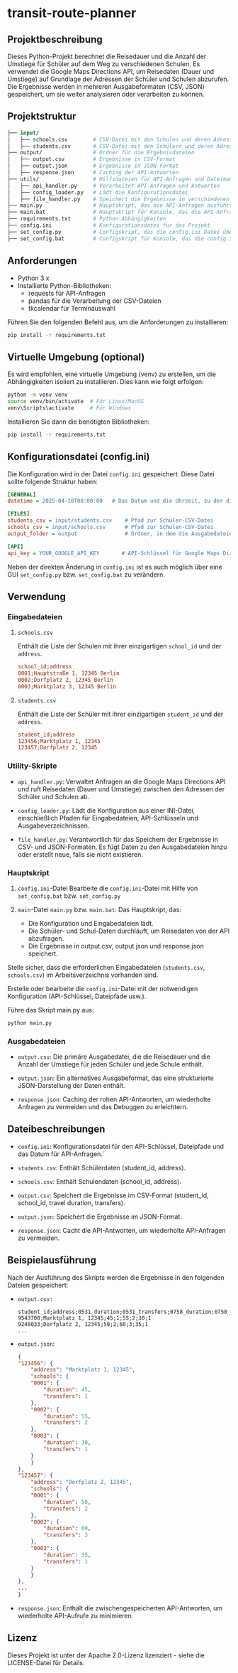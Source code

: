 # transit-route-planner
## Projektbeschreibung
Dieses Python-Projekt berechnet die Reisedauer und die Anzahl der Umstiege für Schüler auf dem Weg zu verschiedenen Schulen. Es verwendet die Google Maps Directions API, um Reisedaten (Dauer und Umstiege) auf Grundlage der Adressen der Schüler und Schulen abzurufen. Die Ergebnisse werden in mehreren Ausgabeformaten (CSV, JSON) gespeichert, um sie weiter analysieren oder verarbeiten zu können.

## Projektstruktur
```graphql
├── input/
│   ├── schools.csv        # CSV-Datei mit den Schulen und deren Adressen
│   ├── students.csv       # CSV-Datei mit den Schülern und deren Adressen
├── output/                # Ordner für die Ergebnisdateien
│   ├── output.csv         # Ergebnisse in CSV-Format
│   ├── output.json        # Ergebnisse in JSON-Format
│   ├── response.json      # Caching der API-Antworten
├── utils/                 # Hilfsdateien für API-Anfragen und Dateimanagement
│   ├── api_handler.py     # Verarbeitet API-Anfragen und Antworten
│   ├── config_loader.py   # Lädt die Konfigurationsdatei
│   ├── file_handler.py    # Speichert die Ergebnisse in verschiedenen Formaten
├── main.py                # Hauptskript, das die API-Anfragen ausführt und die Ergebnisse speichert
├── main.bat               # Hauptskript für Konsole, das die API-Anfragen ausführt und die Ergebnisse speichert
├── requirements.txt       # Python-Abhängigkeiten
├── config.ini             # Konfigurationsdatei für das Projekt
├── set_config.py          # Configskript, das die config.ini Datei über eine GUI öffnet
├── set_config.bat         # Configskript für Konsole, das die config.ini Datei über eine GUI öffnet
```
## Anforderungen
- Python 3.x
- Installierte Python-Bibliotheken:
    - requests für API-Anfragen
    - pandas für die Verarbeitung der CSV-Dateien
    - tkcalendar für Terminauswahl

Führen Sie den folgenden Befehl aus, um die Anforderungen zu installieren:

```bash
pip install -r requirements.txt
```

## Virtuelle Umgebung (optional)
Es wird empfohlen, eine virtuelle Umgebung (venv) zu erstellen, um die Abhängigkeiten isoliert zu installieren. Dies kann wie folgt erfolgen:

```bash
python -m venv venv
source venv/bin/activate  # Für Linux/MacOS
venv\Scripts\activate     # Für Windows
```
Installieren Sie dann die benötigten Bibliotheken:
```bash
pip install -r requirements.txt
```

## Konfigurationsdatei (config.ini)
Die Konfiguration wird in der Datei ``config.ini`` gespeichert. Diese Datei sollte folgende Struktur haben:

```ini
[GENERAL]
datetime = 2025-04-10T08:00:00   # Das Datum und die Uhrzeit, zu der die Ankunft geplant ist. ACHTUNG: max. 7 Tage in die Vergangenheit und max. 100 Tage in die Zukunft.

[FILES]
students_csv = input/students.csv    # Pfad zur Schüler-CSV-Datei
schools_csv = input/schools.csv      # Pfad zur Schulen-CSV-Datei
output_folder = output               # Ordner, in dem die Ausgabedateien gespeichert werden

[API]
api_key = YOUR_GOOGLE_API_KEY       # API-Schlüssel für Google Maps Directions API
```

Neben der direkten Änderung in ``config.ini`` ist es auch möglich über eine GUI ``set_config.py`` bzw. ``set_config.bat`` zu verändern.

## Verwendung
### Eingabedateien
1. ``schools.csv``
    
    Enthält die Liste der Schulen mit ihrer einzigartigen ``school_id`` und der ``address``.

    ```ini
    school_id;address
    0001;Hauptstraße 1, 12345 Berlin
    0002;Dorfplatz 2, 12345 Berlin
    0003;Marktplatz 3, 12345 Berlin
    ```
2. ``students.csv``
    
    Enthält die Liste der Schüler mit ihrer einzigartigen ``student_id`` und der ``address``.

    ```ini
    student_id;address
    123456;Marktplatz 1, 12345
    123457;Dorfplatz 2, 12345
    ```
### Utility-Skripte
- ``api_handler.py``: Verwaltet Anfragen an die Google Maps Directions API und ruft Reisedaten (Dauer und Umstiege) zwischen den Adressen der Schüler und Schulen ab.

- ``config_loader.py``: Lädt die Konfiguration aus einer INI-Datei, einschließlich Pfaden für Eingabedateien, API-Schlüsseln und Ausgabeverzeichnissen.

- ``file_handler.py``: Verantwortlich für das Speichern der Ergebnisse in CSV- und JSON-Formaten. Es fügt Daten zu den Ausgabedateien hinzu oder erstellt neue, falls sie nicht existieren.

### Hauptskript
1. ``config.ini``-Datei
   Bearbeite die ``config.ini``-Datei mit Hilfe von ``set_config.bat`` bzw. ``set_config.py``
   
2. ``main``-Datei
   ``main.py`` bzw. ``main.bat``: Das Hauptskript, das:
   - Die Konfiguration und Eingabedateien lädt.
   - Die Schüler- und Schul-Daten durchläuft, um Reisedaten von der API abzufragen.
   - Die Ergebnisse in output.csv, output.json und response.json speichert.


Stelle sicher, dass die erforderlichen Eingabedateien (``students.csv``, ``schools.csv``) im Arbeitsverzeichnis vorhanden sind.

Erstelle oder bearbeite die ``config.ini``-Datei mit der notwendigen Konfiguration (API-Schlüssel, Dateipfade usw.).

Führe das Skript main.py aus:

```bash
python main.py
```

### Ausgabedateien
- ``output.csv``: Die primäre Ausgabedatei, die die Reisedauer und die Anzahl der Umstiege für jeden Schüler und jede Schule enthält.

- ``output.json``: Ein alternatives Ausgabeformat, das eine strukturierte JSON-Darstellung der Daten enthält.
- ``response.json``: Caching der rohen API-Antworten, um wiederholte Anfragen zu vermeiden und das Debuggen zu erleichtern.

## Dateibeschreibungen
- ``config.ini``: Konfigurationsdatei für den API-Schlüssel, Dateipfade und das Datum für API-Anfragen.`

- ``students.csv``: Enthält Schülerdaten (student_id, address).

- ``schools.csv``: Enthält Schulendaten (school_id, address).

- ``output.csv``: Speichert die Ergebnisse im CSV-Format (student_id, school_id, travel duration, transfers).

- ``output.json``: Speichert die Ergebnisse im JSON-Format.

- ``response.json``: Cacht die API-Antworten, um wiederholte API-Anfragen zu vermeiden.

## Beispielausführung
Nach der Ausführung des Skripts werden die Ergebnisse in den folgenden Dateien gespeichert:

- ``output.csv:``
    ```python-repl
    student_id;address;0531_duration;0531_transfers;0758_duration;0758_transfers;0688_duration;0688_transfers
    9543708;Marktplatz 1, 12345;45;1;55;2;30;1
    9246033;Dorfplatz 2, 12345;50;2;60;3;35;1
    ...
    ```

- ``output.json``:
    ```json
    {
    "123456": {
        "address": "Marktplatz 1, 12345",
        "schools": {
        "0001": {
            "duration": 45,
            "transfers": 1
        },
        "0002": {
            "duration": 55,
            "transfers": 2
        },
        "0003": {
            "duration": 30,
            "transfers": 1
        }
        }
    },
    "123457": {
        "address": "Dorfplatz 2, 12345",
        "schools": {
        "0001": {
            "duration": 50,
            "transfers": 2
        },
        "0002": {
            "duration": 60,
            "transfers": 3
        },
        "0003": {
            "duration": 35,
            "transfers": 1
        }
        }
    },
    ...
    }
    ```


- ``response.json``: Enthält die zwischengespeicherten API-Antworten, um wiederholte API-Aufrufe zu minimieren.

## Lizenz
Dieses Projekt ist unter der Apache 2.0-Lizenz lizenziert - siehe die LICENSE-Datei für Details.